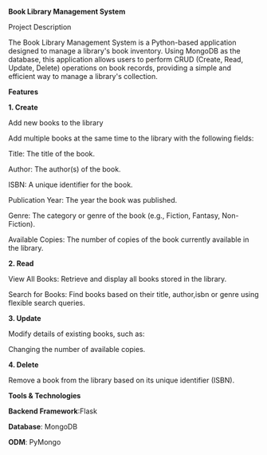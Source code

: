 <b>Book Library Management System</b>

Project Description

The Book Library Management System is a Python-based application designed to manage a library's book inventory. Using MongoDB as the database, 
this application allows users to perform CRUD (Create, Read, Update, Delete) operations on book records, providing a simple and efficient way to manage a 
library's collection.

<b>Features</b>

<b>1. Create</b>

Add new books to the library 

Add multiple books at the same time to the library with the following fields:

Title: The title of the book.

Author: The author(s) of the book.

ISBN: A unique identifier for the book.

Publication Year: The year the book was published.

Genre: The category or genre of the book (e.g., Fiction, Fantasy, Non-Fiction).

Available Copies: The number of copies of the book currently available in the library.

<b>2. Read</b>

View All Books: Retrieve and display all books stored in the library.

Search for Books: Find books based on their title, author,isbn or genre using flexible search queries.

<b>3. Update</b>

Modify details of existing books, such as:

Changing the number of available copies.


<b>4. Delete</b>

Remove a book from the library based on its unique identifier (ISBN).

<b>Tools & Technologies</b>

<b>Backend Framework</b>:Flask

<b>Database</b>: MongoDB

<b>ODM</b>: PyMongo
